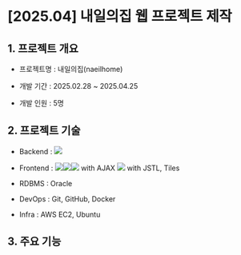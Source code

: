 # [2025.04] 내일의집 웹 프로젝트 제작

## 1. 프로젝트 개요

- 프로젝트명 : 내일의집(naeilhome)

- 개발 기간 : 2025.02.28 ~ 2025.04.25

- 개발 인원 : 5명

## 2. 프로젝트 기술
- Backend : <img src="https://img.shields.io/badge/spring-%236DB33F.svg?style=for-the-badge&logo=spring&logoColor=white" />

- Frontend : <img src="https://img.shields.io/badge/html5-%23E34F26.svg?style=for-the-badge&logo=html5&logoColor=white" /><img src="https://img.shields.io/badge/css3-%231572B6.svg?style=for-the-badge&logo=css3&logoColor=white" /><img src="https://img.shields.io/badge/jquery-%230769AD.svg?style=for-the-badge&logo=jquery&logoColor=white" /> with AJAX <img src="https://img.shields.io/badge/javascript-%23323330.svg?style=for-the-badge&logo=javascript&logoColor=%23F7DF1E" /> with JSTL, Tiles
- RDBMS : Oracle
 
- DevOps : Git, GitHub, Docker
 
- Infra : AWS EC2, Ubuntu

## 3. 주요 기능

